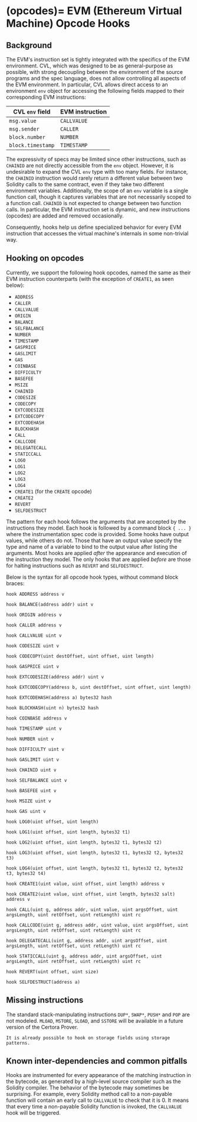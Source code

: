 (opcodes)=
EVM (Ethereum Virtual Machine) Opcode Hooks
================

## Background
The EVM's instruction set is tightly integrated with the specifics of the EVM environment.
CVL, which was designed to be as general-purpose as possible, with strong decoupling between the environment of the source programs and the spec language, does not allow controlling all aspects of the EVM environment.
In particular, CVL allows direct access to an environment `env` object for accessing the following fields mapped to their corresponding EVM instructions:

| CVL `env` field   | EVM instruction   |
| ----------------- | ----------------- |
| `msg.value`       | `CALLVALUE`       |
| `msg.sender`      | `CALLER`          |
| `block.number`    | `NUMBER`          |
| `block.timestamp` | `TIMESTAMP`       |

The expressivity of specs may be limited since other instructions, such as `CHAINID` are not directly accessible from the `env` object.
However, it is undesirable to expand the CVL `env` type with too many fields. For instance, the `CHAINID` instruction would rarely return a different value between two Solidity calls to the same contract, even if they take two different environment variables.
Additionally, the scope of an `env` variable is a single function call, though it captures variables that are not necessarily scoped to a function call. `CHAINID` is not expected to change between two function calls.
In particular, the EVM instruction set is dynamic, and new instructions (opcodes) are added and removed occasionally.

Consequently, hooks help us define specialized behavior for every EVM instruction that accesses the virtual machine's internals in some non-trivial way.


## Hooking on opcodes
Currently, we support the following hook opcodes, named the same as their EVM instruction counterparts (with the exception of `CREATE1`, as seen below):
- `ADDRESS`
- `CALLER`
- `CALLVALUE`
- `ORIGIN`
- `BALANCE`
- `SELFBALANCE`
- `NUMBER`
- `TIMESTAMP`
- `GASPRICE`
- `GASLIMIT`
- `GAS`
- `COINBASE`
- `DIFFICULTY`
- `BASEFEE`
- `MSIZE`
- `CHAINID`
- `CODESIZE`
- `CODECOPY`
- `EXTCODESIZE`
- `EXTCODECOPY`
- `EXTCODEHASH`
- `BLOCKHASH`
- `CALL`
- `CALLCODE`
- `DELEGATECALL`
- `STATICCALL`
- `LOG0`
- `LOG1`
- `LOG2`
- `LOG3`
- `LOG4`
- `CREATE1` (for the `CREATE` opcode)
- `CREATE2`
- `REVERT`
- `SELFDESTRUCT`


The pattern for each hook follows the arguments that are accepted by the instructions they model. 
Each hook is followed by a command block `{ ... }` where the instrumentation spec code is provided.
Some hooks have output values, while others do not. Those that have an output value specify the type and name of a variable to bind to the output value after listing the arguments.
Most hooks are applied _after_ the appearance and execution of the instruction they model.
The only hooks that are applied _before_ are those for halting instructions such as `REVERT` and `SELFDESTRUCT`.

Below is the syntax for all opcode hook types, without command block braces:
```cvl
hook ADDRESS address v

hook BALANCE(address addr) uint v

hook ORIGIN address v

hook CALLER address v

hook CALLVALUE uint v

hook CODESIZE uint v

hook CODECOPY(uint destOffset, uint offset, uint length)

hook GASPRICE uint v

hook EXTCODESIZE(address addr) uint v

hook EXTCODECOPY(address b, uint destOffset, uint offset, uint length)

hook EXTCODEHASH(address a) bytes32 hash

hook BLOCKHASH(uint n) bytes32 hash

hook COINBASE address v

hook TIMESTAMP uint v

hook NUMBER uint v

hook DIFFICULTY uint v

hook GASLIMIT uint v

hook CHAINID uint v

hook SELFBALANCE uint v

hook BASEFEE uint v

hook MSIZE uint v

hook GAS uint v

hook LOG0(uint offset, uint length)

hook LOG1(uint offset, uint length, bytes32 t1)

hook LOG2(uint offset, uint length, bytes32 t1, bytes32 t2)

hook LOG3(uint offset, uint length, bytes32 t1, bytes32 t2, bytes32 t3)

hook LOG4(uint offset, uint length, bytes32 t1, bytes32 t2, bytes32 t3, bytes32 t4)

hook CREATE1(uint value, uint offset, uint length) address v

hook CREATE2(uint value, uint offset, uint length, bytes32 salt) address v 

hook CALL(uint g, address addr, uint value, uint argsOffset, uint argsLength, uint retOffset, uint retLength) uint rc

hook CALLCODE(uint g, address addr, uint value, uint argsOffset, uint argsLength, uint retOffset, uint retLength) uint rc

hook DELEGATECALL(uint g, address addr, uint argsOffset, uint argsLength, uint retOffset, uint retLength) uint rc

hook STATICCALL(uint g, address addr, uint argsOffset, uint argsLength, uint retOffset, uint retLength) uint rc

hook REVERT(uint offset, uint size)

hook SELFDESTRUCT(address a)
```

## Missing instructions
The standard stack-manipulating instructions `DUP*`, `SWAP*`, `PUSH*` and `POP` are not modeled.
`MLOAD`, `MSTORE`, `SLOAD`, and `SSTORE` will be available in a future version of the Certora Prover.

```{note}
It is already possible to hook on storage fields using storage patterns.
```

## Known inter-dependencies and common pitfalls
Hooks are instrumented for every appearance of the matching instruction in the bytecode, as generated by a high-level source compiler such as the Solidity compiler. 
The behavior of the bytecode may sometimes be surprising. 
For example, every Solidity method call to a non-payable function will contain an early call to `CALLVALUE` to check that it is 0. It means that every time a non-payable Solidity function is invoked, the `CALLVALUE` hook will be triggered.